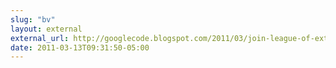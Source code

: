 ```yaml
---
slug: "bv"
layout: external
external_url: http://googlecode.blogspot.com/2011/03/join-league-of-extraordinary-h4ckers-at.html
date: 2011-03-13T09:31:50-05:00
---
```


